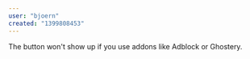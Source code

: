 ```yaml
---
user: "bjoern"
created: "1399808453"
---
```


The button won't show up if you use addons like Adblock or Ghostery.
